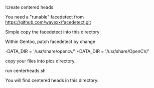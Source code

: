 !create centered heads

You need a "runable" facedetect from https://github.com/wavexx/facedetect.git

Simple copy the facedetect into this directory

Within Gentoo, patch facedetect by change

 -DATA_DIR = '/usr/share/opencv/'
 +DATA_DIR = '/usr/share/OpenCV/'

copy your files into pics directory.

run centerheads.sh

You will find centered heads in this directory.

